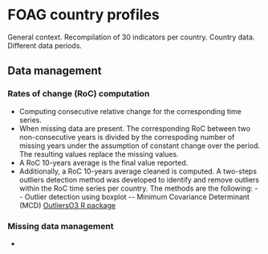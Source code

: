 # FOAG country profiles

General context. Recompilation of 30 indicators per country. Country data. Different data periods.

## Data management

### Rates of change (RoC) computation
- Computing consecutive relative change for the corresponding time series.
- When missing data are present. The corresponding RoC between two non-consecutive years is divided by the correspoding number of missing years under the assumption of constant change over the period. The resulting values replace the missing values.
- A RoC 10-years average is the final value reported.
- Additionally, a RoC 10-years average cleaned is computed. A two-steps outliers detection method was developed to identify and remove outliers within the RoC time series per country. The methods are the following:
-- Outlier detection using boxplot
-- Minimum Covariance Determinant (MCD) [OutliersO3 R package](https://cran.rstudio.com/web/packages/OutliersO3/index.html)

### Missing data management
- 
